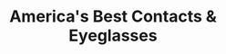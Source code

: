 ---
title: "America's Best Contacts & Eyeglasses"
url: /livonia/americas-best-contacts-und-eyeglasses/
shop: Optiker
---